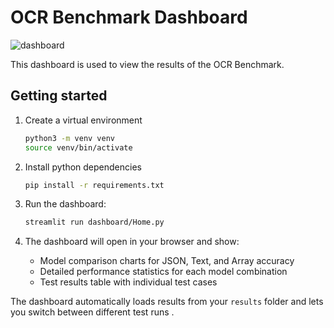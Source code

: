 # OCR Benchmark Dashboard

![dashboard](../assets/dashboard-gif.gif)

This dashboard is used to view the results of the OCR Benchmark.

## Getting started

1. Create a virtual environment

    ```bash
    python3 -m venv venv
    source venv/bin/activate
    ```

2. Install python dependencies

    ```bash
    pip install -r requirements.txt
    ```

3. Run the dashboard:

    ```bash
    streamlit run dashboard/Home.py
    ```

4. The dashboard will open in your browser and show:
   - Model comparison charts for JSON, Text, and Array accuracy
   - Detailed performance statistics for each model combination
   - Test results table with individual test cases

The dashboard automatically loads results from your `results` folder and lets you switch between different test runs .
